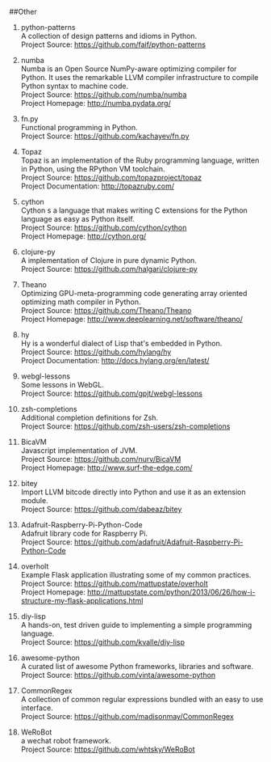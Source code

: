 ##Other

1. python-patterns  
A collection of design patterns and idioms in Python.  
Project Source: https://github.com/faif/python-patterns

1. numba  
Numba is an Open Source NumPy-aware optimizing compiler for Python. It uses the remarkable LLVM compiler infrastructure to compile Python syntax to machine code.  
Project Source: https://github.com/numba/numba  
Project Homepage: http://numba.pydata.org/  

1. fn.py  
Functional programming in Python.  
Project Source: https://github.com/kachayev/fn.py   
   
1. Topaz  
Topaz is an implementation of the Ruby programming language, written in Python, using the RPython VM toolchain.   
Project Source: https://github.com/topazproject/topaz  
Project Documentation: http://topazruby.com/ 
 
1. cython  
Cython s a language that makes writing C extensions for
the Python language as easy as Python itself.  
Project Source: https://github.com/cython/cython   
Project Homepage: http://cython.org/  

1. clojure-py  
A implementation of Clojure in pure dynamic Python.  
Project Source: https://github.com/halgari/clojure-py    

1. Theano   
Optimizing GPU-meta-programming code generating array oriented optimizing math compiler in Python.  
Project Source: https://github.com/Theano/Theano   
Project Homepage: http://www.deeplearning.net/software/theano/   

1. hy  
Hy is a wonderful dialect of Lisp that's embedded in Python.   
Project Source: https://github.com/hylang/hy   
Project Documentation: http://docs.hylang.org/en/latest/   

1. webgl-lessons  
Some lessons in WebGL.    
Project Source: https://github.com/gpjt/webgl-lessons   

1. zsh-completions  
Additional completion definitions for Zsh.   
Project Source: https://github.com/zsh-users/zsh-completions

1. BicaVM  
Javascript implementation of JVM.   
Project Source: https://github.com/nurv/BicaVM  
Project Homepage: http://www.surf-the-edge.com/

1. bitey  
Import LLVM bitcode directly into Python and use it as an extension module.  
Project Source: https://github.com/dabeaz/bitey  

1. Adafruit-Raspberry-Pi-Python-Code  
Adafruit library code for Raspberry Pi.    
Project Source: https://github.com/adafruit/Adafruit-Raspberry-Pi-Python-Code  

1. overholt   
Example Flask application illustrating some of my common practices.   
Project Source: https://github.com/mattupstate/overholt   
Project Homepage: http://mattupstate.com/python/2013/06/26/how-i-structure-my-flask-applications.html   

1. diy-lisp   
A hands-on, test driven guide to implementing a simple programming language.   
Project Source: https://github.com/kvalle/diy-lisp  

1. awesome-python    
A curated list of awesome Python frameworks, libraries and software.   
Project Source: https://github.com/vinta/awesome-python   

1. CommonRegex     
A collection of common regular expressions bundled with an easy to use interface.     
Project Source: https://github.com/madisonmay/CommonRegex

1. WeRoBot    
a wechat robot framework.    
Project Source: https://github.com/whtsky/WeRoBot   
  